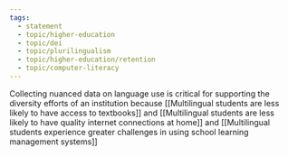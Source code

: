 ```yaml
---
tags:
  - statement
  - topic/higher-education
  - topic/dei
  - topic/plurilingualism
  - topic/higher-education/retention
  - topic/computer-literacy
---
```


Collecting nuanced data on language use is critical for supporting the diversity efforts of an institution because [[Multilingual students are less likely to have access to textbooks]] and [[Multilingual students are less likely to have quality internet connections at home]] and [[Multilingual students experience greater challenges in using school learning management systems]]